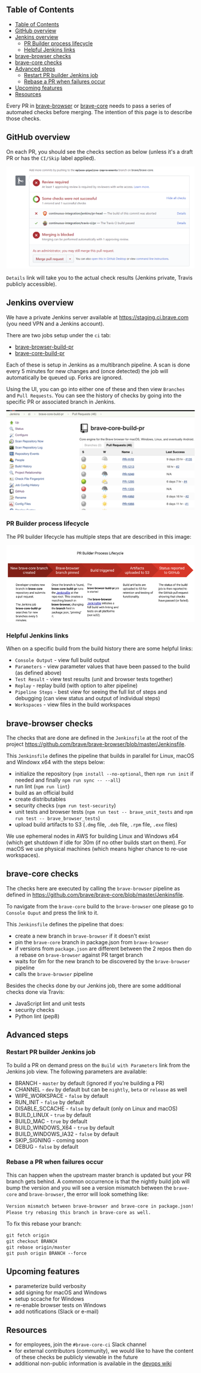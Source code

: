 ## Table of Contents
<!-- TOC -->

- [Table of Contents](#table-of-contents)
- [GitHub overview](#github-overview)
- [Jenkins overview](#jenkins-overview)
  - [PR Builder process lifecycle](#pr-builder-process-lifecycle)
  - [Helpful Jenkins links](#helpful-jenkins-links)
- [brave-browser checks](#brave-browser-checks)
- [brave-core checks](#brave-core-checks)
- [Advanced steps](#advanced-steps)
  - [Restart PR builder Jenkins job](#restart-pr-builder-jenkins-job)
  - [Rebase a PR when failures occur](#rebase-a-pr-when-failures-occur)
- [Upcoming features](#upcoming-features)
- [Resources](#resources)

<!-- /TOC -->

Every PR in [brave-browser](https://github.com/brave/brave-browser) or [brave-core](https://github.com/brave/brave-core) needs to pass a series of automated checks before merging. The intention of this page is to describe those checks.

## GitHub overview
On each PR, you should see the checks section as below (unless it's a draft PR or has the `CI/Skip` label applied).

![GitHub checks section](images/github-checks.png)

`Details` link will take you to the actual check results (Jenkins private, Travis publicly accessible).

## Jenkins overview
We have a private Jenkins server available at https://staging.ci.brave.com (you need VPN and a Jenkins account).

There are two jobs setup under the `ci` tab:
- [brave-browser-build-pr](https://staging.ci.brave.com/view/ci/job/brave-browser-build-pr)
- [brave-core-build-pr](https://staging.ci.brave.com/view/ci/job/brave-core-build-pr)

Each of these is setup in Jenkins as a multibranch pipeline. A scan is done every 5 minutes for new changes and (once detected) the job will automatically be queued up. Forks are ignored.

Using the UI, you can go into either one of these and then view `Branches` and `Pull Requests`. You can see the history of checks by going into the specific PR or associated branch in Jenkins.

![Brave Core PR builder jobs in Jenkins](images/jenkins-jobs.png)

### PR Builder process lifecycle

The PR builder lifecycle has multiple steps that are described in this image:

![PR builder process lifecycle](images/pr-builder-process.png)

### Helpful Jenkins links

When on a specific build from the build history there are some helpful links:
- `Console Output` - view full build output
- `Parameters` - view parameter values that have been passed to the build (as defined above)
- `Test Result` - view test results (unit and browser tests together)
- `Replay` - replay build (with option to alter pipeline)
- `Pipeline Steps` - best view for seeing the full list of steps and debugging (can view status and output of individual steps)
- `Workspaces` - view files in the build workspaces

## brave-browser checks
The checks that are done are defined in the `Jenkinsfile` at the root of the project https://github.com/brave/brave-browser/blob/master/Jenkinsfile.

This `Jenkinsfile` defines the pipeline that builds in parallel for Linux, macOS and Windowx x64 with the steps below:
- initialize the repository (`npm install --no-optional`, then `npm run init` if needed and finally `npm run sync -- --all`)
- run lint (`npm run lint`)
- build as an official build
- create distributables
- security checks (`npm run test-security`)
- unit tests and browser tests (`npm run test -- brave_unit_tests` and `npm run test -- brave_browser_tests`)
- upload build artifacts to S3 (`.dmg` file, `.deb` file, `.rpm` file, `.exe` files)

We use ephemeral nodes in AWS for building Linux and Windows x64 (which get shutdown if idle for 30m (if no other builds start on them). For macOS we use physical machines (which means higher chance to re-use workspaces).

## brave-core checks
The checks here are executed by calling the `brave-browser` pipeline as defined in https://github.com/brave/brave-core/blob/master/Jenkinsfile.

To navigate from the `brave-core` build to the `brave-browser` one please go to `Console Ouput` and press the link to it.

This `Jenkinsfile` defines the pipeline that does:
- create a new branch in `brave-browser` if it doesn't exist
- pin the `brave-core` branch in package.json from `brave-browser`
- if versions from `package.json` are different between the 2 repos then do a rebase on `brave-browser` against PR target branch
- waits for 6m for the new branch to be discovered by the `brave-browser` pipeline
- calls the `brave-browser` pipeline

Besides the checks done by our Jenkins job, there are some additional checks done via Travis:
- JavaScript lint and unit tests
- security checks
- Python lint (pep8)

## Advanced steps

### Restart PR builder Jenkins job

To build a PR on demand press on the `Build with Parameters` link from the Jenkins job view. The following parameters are available:
- BRANCH - `master` by default (ignored if you're building a PR)
- CHANNEL - `dev` by default but can be `nightly`, `beta` or `release` as well
- WIPE_WORKSPACE - `false` by default
- RUN_INIT - `false` by default
- DISABLE_SCCACHE - `false` by default (only on Linux and macOS)
- BUILD_LINUX - `true` by default
- BUILD_MAC - `true` by default
- BUILD_WINDOWS_X64 - `true` by default
- BUILD_WINDOWS_IA32 - `false` by default
- SKIP_SIGNING - coming soon
- DEBUG - `false` by default

### Rebase a PR when failures occur

This can happen when the upstream master branch is updated but your PR branch gets behind. A common occurrence is that the nightly build job will bump the version and you will see a version mismatch between the `brave-core` and `brave-browser`, the error will look something like:

`Version mismatch between brave-browser and brave-core in package.json! Please try rebasing this branch in brave-core as well.`

To fix this rebase your branch:

    git fetch origin
    git checkout BRANCH
    git rebase origin/master
    git push origin BRANCH --force

## Upcoming features
- parameterize build verbosity
- add signing for macOS and Windows
- setup sccache for Windows
- re-enable browser tests on Windows
- add notifications (Slack or e-mail)

## Resources
- for employees, join the `#brave-core-ci` Slack channel
- for external contributors (community), we would like to have the content of these checks be publicly viewable in the future
- additional non-public information is available in the [devops wiki](https://github.com/brave/devops/wiki/PR-Builder-Non-public-information)
